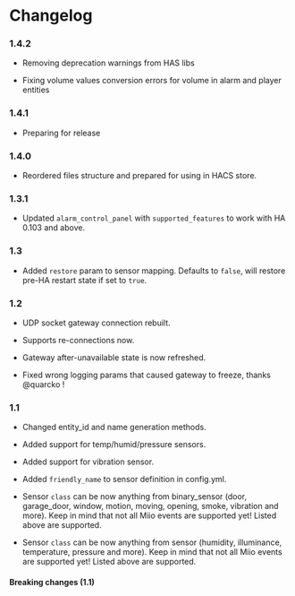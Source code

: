 # Changelog

### 1.4.2

* Removing deprecation warnings from HAS libs

* Fixing volume values conversion errors for volume in alarm and player entities


### 1.4.1

* Preparing for release

### 1.4.0

* Reordered files structure and prepared for using in HACS store.

### 1.3.1

* Updated `alarm_control_panel` with `supported_features` to work with HA 0.103 and above.

### 1.3

* Added `restore` param to sensor mapping. Defaults to `false`, will restore pre-HA restart state if set to `true`.

### 1.2

* UDP socket gateway connection rebuilt.

* Supports re-connections now.

* Gateway after-unavailable state is now refreshed.

* Fixed wrong logging params that caused gateway to freeze, thanks @quarcko !

### 1.1

* Changed entity_id and name generation methods.

* Added support for temp/humid/pressure sensors.

* Added support for vibration sensor.

* Added `friendly_name` to sensor definition in config.yml.

* Sensor `class` can be now anything from binary_sensor (door, garage_door, window, motion, moving, opening, smoke, vibration and more).
  Keep in mind that not all Miio events are supported yet! Listed above are supported.

* Sensor `class` can be now anything from sensor (humidity, illuminance, temperature, pressure and more).
  Keep in mind that not all Miio events are supported yet! Listed above are supported.

#### Breaking changes (1.1)
